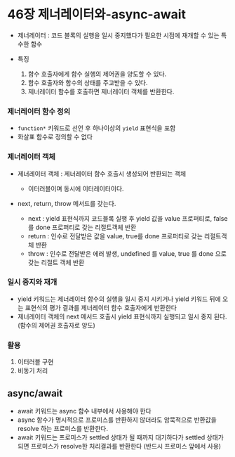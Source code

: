# 46장 제너레이터와-async-await

- 제너레이터 : 코드 블록의 실행을 일시 중지했다가 필요한 시점에 재개할 수 있는 특수한 함수

- 특징
  1. 함수 호출자에게 함수 실행의 제어권을 양도할 수 있다.
  1. 함수 호출자와 함수의 상태를 주고받을 수 있다.
  1. 제너레이터 함수를 호출하면 제너레이터 객체를 반환한다.

### 제너레이터 함수 정의

- `function*` 키워드로 선언 후 하나이상의 `yield` 표현식을 포함
- 화살표 함수로 정의할 수 없다

### 제너레이터 객체

- 제너레이터 객체 : 제너레이터 함수 호출시 생성되어 반환되는 객체

  - 이터러블이며 동시에 이터레이터이다.

- next, return, throw 메서드를 갖는다.
  - next : yield 표현식까지 코드블록 실행 후 yield 값을 value 프로퍼티로, false 를 done 프로퍼티로 갖는 리절트객체 반환
  - return : 인수로 전달받은 값을 value, true를 done 프로퍼티로 갖는 리절트객체 반환
  - throw : 인수로 전달받은 에러 발생, undefined 를 value, true 를 done 으로 갖는 리절트 객체 반환

### 일시 중지와 재개

- yield 키워드는 제너레이터 함수의 실행을 일시 중지 시키거나 yield 키워드 뒤에 오는 표현식의 평가 결과를 제너레이터 함수 호출자에게 반환한다
- 제너레이터 객체의 next 메서드 호출시 yield 표현식까지 실행되고 일시 중지 된다.(함수의 제어권 호출자로 양도)

### 활용

1. 이터러블 구현
1. 비동기 처리

## async/await

- await 키워드는 async 함수 내부에서 사용해야 한다
- async 함수가 명시적으로 프로미스를 반환하지 않더라도 암묵적으로 반환값을 resolve 하는 프로미스를 반환한다.
- await 키워드는 프로미스가 settled 상태가 될 때까지 대기하다가 settled 상태가 되면 프로미스가 resolve한 처리결과를 반환한다 (반드시 프로미스 앞에서 사용)
